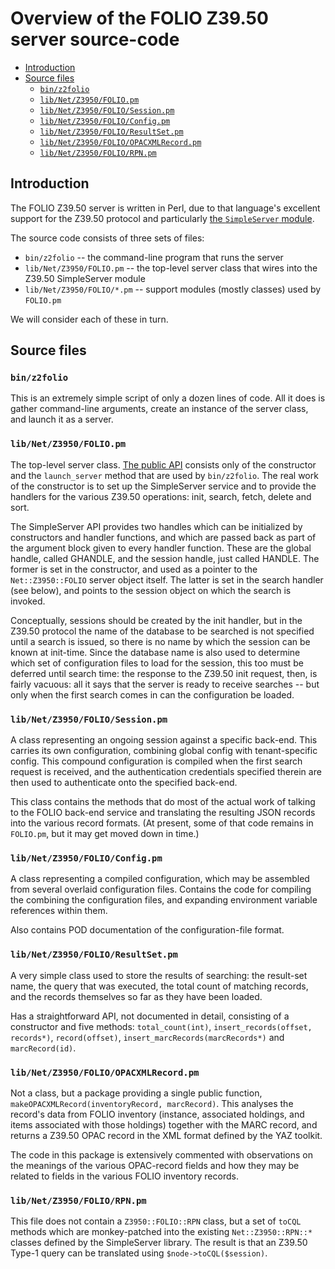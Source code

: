 # Overview of the FOLIO Z39.50 server source-code

<!-- md2toc -l 2 source-code-overview.md -->
* [Introduction](#introduction)
* [Source files](#source-files)
    * [`bin/z2folio`](#binz2folio)
    * [`lib/Net/Z3950/FOLIO.pm`](#libnetz3950foliopm)
    * [`lib/Net/Z3950/FOLIO/Session.pm`](#libnetz3950foliosessionpm)
    * [`lib/Net/Z3950/FOLIO/Config.pm`](#libnetz3950folioconfigpm)
    * [`lib/Net/Z3950/FOLIO/ResultSet.pm`](#libnetz3950folioresultsetpm)
    * [`lib/Net/Z3950/FOLIO/OPACXMLRecord.pm`](#libnetz3950folioopacxmlrecordpm)
    * [`lib/Net/Z3950/FOLIO/RPN.pm`](#libnetz3950foliorpnpm)



## Introduction

The FOLIO Z39.50 server is written in Perl, due to that language's excellent support for the Z39.50 protocol and particularly [the `SimpleServer` module](https://metacpan.org/pod/Net::Z3950::SimpleServer).

The source code consists of three sets of files:

* `bin/z2folio` -- the command-line program that runs the server
* `lib/Net/Z3950/FOLIO.pm` -- the top-level server class that wires into the Z39.50 SimpleServer module
* `lib/Net/Z3950/FOLIO/*.pm` -- support modules (mostly classes) used by `FOLIO.pm`

We will consider each of these in turn.



## Source files


### `bin/z2folio`

This is an extremely simple script of only a dozen lines of code. All it does is gather command-line arguments, create an instance of the server class, and launch it as a server.


### `lib/Net/Z3950/FOLIO.pm`

The top-level server class. [The public API](from-pod/Net-Z3950-FOLIO.md) consists only of the constructor and the `launch_server` method that are used by `bin/z2folio`. The real work of the constructor is to set up the SimpleServer service and to provide the handlers for the various Z39.50 operations: init, search, fetch, delete and sort.

The SimpleServer API provides two handles which can be initialized by constructors and handler functions, and which are passed back as part of the argument block given to every handler function. These are the global handle, called GHANDLE, and the session handle, just called HANDLE. The former is set in the constructor, and used as a pointer to the `Net::Z3950::FOLIO` server object itself. The latter is set in the search handler (see below), and points to the session object on which the search is invoked.

Conceptually, sessions should be created by the init handler, but in the Z39.50 protocol the name of the database to be searched is not specified until a search is issued, so there is no name by which the session can be known at init-time. Since the database name is also used to determine which set of configuration files to load for the session, this too must be deferred until search time: the response to the Z39.50 init request, then, is fairly vacuous: all it says that the server is ready to receive searches -- but only when the first search comes in can the configuration be loaded.


### `lib/Net/Z3950/FOLIO/Session.pm`

A class representing an ongoing session against a specific back-end. This carries its own configuration, combining global config with tenant-specific config. This compound configuration is compiled when the first search request is received, and the authentication credentials specified therein are then used to authenticate onto the specified back-end.

This class contains the methods that do most of the actual work of talking to the FOLIO back-end service and translating the resulting JSON records into the various record formats. (At present, some of that code remains in `FOLIO.pm`, but it may get moved down in time.)


### `lib/Net/Z3950/FOLIO/Config.pm`

A class representing a compiled configuration, which may be assembled from several overlaid configuration files. Contains the code for compiling the combining the configuration files, and expanding environment variable references within them.

Also contains POD documentation of the configuration-file format.


### `lib/Net/Z3950/FOLIO/ResultSet.pm`

A very simple class used to store the results of searching: the result-set name, the query that was executed, the total count of matching records, and the records themselves so far as they have been loaded.

Has a straightforward API, not documented in detail, consisting of a constructor and five methods: `total_count(int)`, `insert_records(offset, records*)`, `record(offset)`, `insert_marcRecords(marcRecords*)` and `marcRecord(id)`.


### `lib/Net/Z3950/FOLIO/OPACXMLRecord.pm`

Not a class, but a package providing a single public function, `makeOPACXMLRecord(inventoryRecord, marcRecord)`. This analyses the record's data from FOLIO inventory (instance, associated holdings, and items associated with those holdings) together with the MARC record, and returns a Z39.50 OPAC record in the XML format defined by the YAZ toolkit.

The code in this package is extensively commented with observations on the meanings of the various OPAC-record fields and how they may be related to fields in the various FOLIO inventory records.


### `lib/Net/Z3950/FOLIO/RPN.pm`

This file does not contain a `Z3950::FOLIO::RPN` class, but a set of `toCQL` methods which are monkey-patched into the existing `Net::Z3950::RPN::*` classes defined by the SimpleServer library. The result is that an Z39.50 Type-1 query can be translated using `$node->toCQL($session)`.


